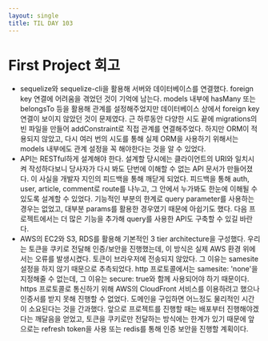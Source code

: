 ```yaml
---
layout: single
title: TIL DAY 103
---
```




# First Project 회고

- sequelize와 sequelize-cli을 활용해 서버와 데이터베이스를 연결했다. foreign key 연결에 어려움을 겪었던 것이 기억에 남는다. models 내부에 hasMany 또는 belongsTo 등을 활용해 관계를 설정해주었지만 데이터베이스 상에서 foreign key 연결이 보이지 않았던 것이 문제였다. 근 하루동안 다양한 시도 끝에 migrations의 빈 파일을 만들어 addConstraint로 직접 관계를 연결해주었다. 하지만 ORM이 적용되지 않았고, 다시 여러 번의 시도를 통해 실제 ORM을 사용하기 위해서는 models 내부에도 관계 설정을 꼭 해야한다는 것을 알 수 있었다.
- API는 RESTful하게 설계해야 한다. 설계할 당시에는 클라이언트의 URI와 일치시켜 작성하다보니 당사자가 다시 봐도 단번에 이해할 수 없는 API 문서가 만들어졌다. 이 사실을 개발자 지인의 피드백을 통해 깨닫게 되었다. 피드백을 통해 auth, user, article, comment로 route를 나누고, 그 안에서 누가봐도 한눈에 이해될 수 있도록 설계할 수 있었다. 기능적인 부분의 한계로 query parameter를 사용하는 경우는 없었고, 대부분 params를 활용한 경우였기 때문에 아쉽기도 했다. 다음 프로젝트에서는 더 많은 기능을 추가해 query를 사용한 API도 구축할 수 있길 바란다.
- AWS의 EC2와 S3, RDS를 활용해 기본적인 3 tier architecture을 구성했다. 우리는 토큰을 쿠키로 전달해 인증/보안을 진행했는데, 이 방식은 실제 AWS 환경 위에서는 오류를 발생시켰다. 토큰이 브라우저에 전송되지 않았다. 그 이유는 samesite 설정을 하지 않기 때문으로 추측되었다. http 프로토콜에서는 samesite: 'none'을 지정해줄 수 없는데, 그 이유는 secure: true와 함께 사용되어야 하기 때문이다. https 프로토콜로 통신하기 위해 AWS의 CloudFront 서비스를 이용하려고 했으나 인증서를 받지 못해 진행할 수 없었다. 도메인을 구입하면 어느정도 물리적인 시간이 소요된다는 것을 간과했다. 앞으로 프로젝트를 진행할 때는 배포부터 진행해야겠다는 깨달음을 얻었고, 토큰을 쿠키로만 전달하는 방식에는 한계가 있기 때문에 앞으로는 refresh token을 사용 또는 redis를 통해 인증 보안을 진행할 계획이다.
